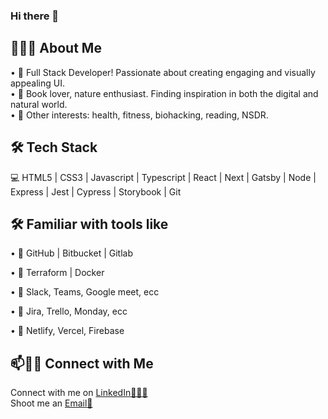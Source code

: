 ### Hi there 👋

👨🏻‍💻 About Me 
---

• 🤔 Full Stack Developer! Passionate about creating engaging and visually appealing UI.  
• 🌱 Book lover, nature enthusiast. Finding inspiration in both the digital and natural world.  
• 🌟 Other interests: health, fitness, biohacking, reading, NSDR.  

🛠 Tech Stack
---
💻 HTML5 | CSS3 | Javascript | Typescript | React | Next | Gatsby | Node | Express | Jest | Cypress | Storybook | Git 

🛠 Familiar with tools like
---
• 🔧 GitHub | Bitbucket | Gitlab

• 🔧 Terraform | Docker

• 🔧 Slack, Teams, Google meet, ecc 

• 🔧 Jira, Trello, Monday, ecc 

• 🔧 Netlify, Vercel, Firebase 

📫🤝🏻 Connect with Me
---
Connect with me on [LinkedIn👨🏻‍💻](https://www.linkedin.com/in/dario-nicolas-elias/)    
Shoot me an [Email💌](mailto:darionicolaselias@gmail.com) 


<!--
**Daro007/Daro007** is a ✨ _special_ ✨ repository because its `README.md` (this file) appears on your GitHub profile.

Here are some ideas to get you started:
• 🎓 I’m currently learning 

- 🔭 I’m currently working on ...
- 🌱 I’m currently learning ...
- 👯 I’m looking to collaborate on ...
- 🤔 I’m looking for help with ...
- 💬 Ask me about ...
- 📫 How to reach me: ...
- 😄 Pronouns: ...
- ⚡ Fun fact: ...
-->
